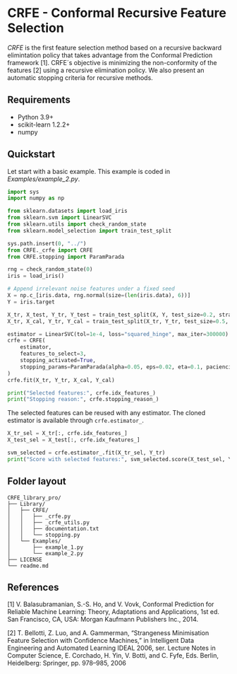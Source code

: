 # CRFE - Conformal Recursive Feature Selection

*CRFE*  is the first feature selection method based on a recursive backward elimintation policy that takes advantage from the Conformal Prediction framework [1]. CRFE´s objective is minimizing the non-conformity of the features [2] using a recursive elimination policy. We also present an automatic stopping criteria for recursive methods. 
 
## Requirements

- Python 3.9+
- scikit-learn 1.2.2+
- numpy

## Quickstart

Let start with a basic example. This example is coded in *Examples/example_2.py*.



```python
import sys
import numpy as np

from sklearn.datasets import load_iris
from sklearn.svm import LinearSVC
from sklearn.utils import check_random_state
from sklearn.model_selection import train_test_split

sys.path.insert(0, "../")
from CRFE._crfe import CRFE
from CRFE.stopping import ParamParada

rng = check_random_state(0)
iris = load_iris()

# Append irrelevant noise features under a fixed seed
X = np.c_[iris.data, rng.normal(size=(len(iris.data), 6))]
Y = iris.target

X_tr, X_test, Y_tr, Y_test = train_test_split(X, Y, test_size=0.2, stratify=Y)
X_tr, X_cal, Y_tr, Y_cal = train_test_split(X_tr, Y_tr, test_size=0.5, stratify=Y_tr)

estimator = LinearSVC(tol=1e-4, loss="squared_hinge", max_iter=300000)
crfe = CRFE(
    estimator,
    features_to_select=3,
    stopping_activated=True,
    stopping_params=ParamParada(alpha=0.05, eps=0.02, eta=0.1, paciencia=20),
)
crfe.fit(X_tr, Y_tr, X_cal, Y_cal)

print("Selected features:", crfe.idx_features_)
print("Stopping reason:", crfe.stopping_reason_)
```

The selected features can be reused with any estimator. The cloned estimator is available through `crfe.estimator_`.

```python
X_tr_sel = X_tr[:, crfe.idx_features_]
X_test_sel = X_test[:, crfe.idx_features_]

svm_selected = crfe.estimator_.fit(X_tr_sel, Y_tr)
print("Score with selected features:", svm_selected.score(X_test_sel, Y_test))
```

## Folder layout

```
CRFE_library_pro/
├── Library/
│   ├── CRFE/
│   │   ├── _crfe.py
│   │   ├── _crfe_utils.py
│   │   ├── documentation.txt
│   │   └── stopping.py
│   └── Examples/
│       ├── example_1.py
│       └── example_2.py
├── LICENSE
└── readme.md
```





## References 

[1] V. Balasubramanian, S.-S. Ho, and V. Vovk, Conformal Prediction
for Reliable Machine Learning: Theory, Adaptations and Applications,
1st ed. San Francisco, CA, USA: Morgan Kaufmann Publishers Inc.,
2014.

[2] T. Bellotti, Z. Luo, and A. Gammerman, “Strangeness Minimisation
Feature Selection with Confidence Machines,” in Intelligent Data Engineering
and Automated Learning IDEAL 2006, ser. Lecture Notes in
Computer Science, E. Corchado, H. Yin, V. Botti, and C. Fyfe, Eds.
Berlin, Heidelberg: Springer, pp. 978–985, 2006



